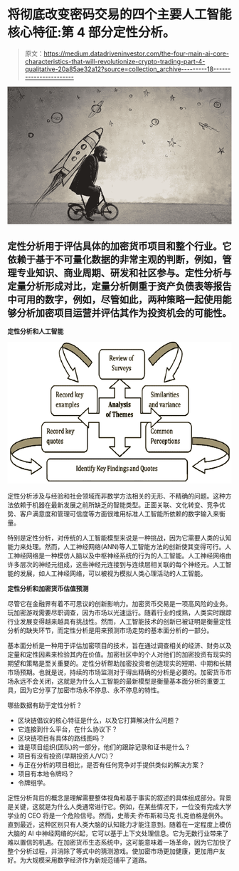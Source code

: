 # 将彻底改变密码交易的四个主要人工智能核心特征:第 4 部分定性分析。

> 原文：<https://medium.datadriveninvestor.com/the-four-main-ai-core-characteristics-that-will-revolutionize-crypto-trading-part-4-qualitative-20a85ae32a12?source=collection_archive---------18----------------------->

![](img/82737061528b9eaea7a4adb164c1bbb9.png)

## 定性分析用于评估具体的加密货币项目和整个行业。它依赖于基于不可量化数据的非常主观的判断，例如，管理专业知识、商业周期、研发和社区参与。定性分析与定量分析形成对比，定量分析侧重于资产负债表等报告中可用的数字，例如，尽管如此，两种策略一起使用能够分析加密项目运营并评估其作为投资机会的可能性。

**定性分析和人工智能**

![](img/32047101276c6bcc394f22692559d4ea.png)

定性分析涉及与经验和社会领域而非数学方法相关的无形、不精确的问题。这种方法依赖于机器在最新发展之前所缺乏的智能类型。正面关联、文化转变、竞争优势、客户满意度和管理可信度等方面很难用标准人工智能所依赖的数字输入来衡量。

特别是定性分析，对传统的人工智能模型来说是一种挑战，因为它需要人类的认知能力来处理。然而，人工神经网络(ANN)等人工智能方法的创新使其变得可行。人工神经网络是一种模仿人脑以及中枢神经系统的行为的人工智能。人工神经网络由许多层次的神经元组成，这些神经元连接到与连续层相关联的每个神经元。人工智能的发展，如人工神经网络，可以被视为模拟人类心理活动的人工智能。

**定性分析和加密货币估值预测**

尽管它在金融界有着不可思议的创新影响力。加密货币交易是一项高风险的业务。玩加密游戏需要尽职调查，因为市场以光速运行。随着行业的成熟，人类实时跟踪行业发展变得越来越具有挑战性。然而，人工智能技术的创新已被证明是衡量定性分析的缺失环节，而定性分析是用来预测市场走势的基本面分析的一部分。

基本面分析是一种用于评估加密项目的技术，旨在通过调查相关的经济、财务以及定量和定性因素来检验其内在价值。加密社区中的个人对他们的加密投资有现实的期望和策略是至关重要的。定性分析帮助加密投资者创造现实的短期、中期和长期市场预期。也就是说，持续的市场监测对于得出精确的分析是必要的。加密货币市场永远不会关闭，这就是为什么人工智能的最新模型是衡量基本面分析的重要工具，因为它分享了加密市场永不停息、永不停息的特性。

哪些数据有助于定性分析？

*   区块链倡议的核心特征是什么，以及它打算解决什么问题？
*   它连接到什么平台，在什么协议下？
*   区块链项目有具体的路线图吗？
*   谁是项目组织(团队)的一部分，他们的跟踪记录和证书是什么？
*   项目有没有投资(早期投资人/VC)？
*   与正在分析的项目相比，是否有任何竞争对手提供类似的解决方案？
*   项目有本地令牌吗？
*   令牌组学。

定性分析背后的概念是理解需要整体视角和基于事实的叙述的具体组成部分。背景是关键，这就是为什么人类通常进行它。例如，在某些情况下，一位没有完成大学学业的 CEO 将是一个危险信号。然而，史蒂夫·乔布斯和马克·扎克伯格是例外。直到最近，这种区别只有人类大脑的认知能力才能注意到。随着在一定程度上模仿大脑的 AI 中神经网络的兴起，它可以基于上下文处理信息。它为无数行业带来了难以置信的机遇。在加密货币生态系统中，这可能意味着一场革命，因为它加快了整个分析过程，并消除了等式中的猜测游戏。使加密市场更加健康，更加用户友好。为大规模采用数字经济作为新规范铺平了道路。